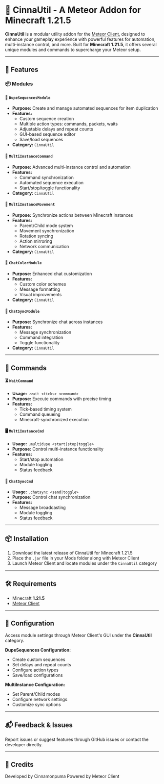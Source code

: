 # 🌟 CinnaUtil - A Meteor Addon for Minecraft 1.21.5

**CinnaUtil** is a modular utility addon for the [Meteor Client](https://meteorclient.com/), designed to enhance your gameplay experience with powerful features for automation, multi-instance control, and more. Built for **Minecraft 1.21.5**, it offers several unique modules and commands to supercharge your Meteor setup.

---

## 🚀 Features

### 📦 Modules

#### 🔁 `DupeSequencesModule`
- **Purpose:** Create and manage automated sequences for item duplication
- **Features:**
  - Custom sequence creation
  - Multiple action types: commands, packets, waits
  - Adjustable delays and repeat counts
  - GUI-based sequence editor
  - Save/load sequences
- **Category:** `CinnaUtil`

#### 🧠 `MultiInstanceCommand`
- **Purpose:** Advanced multi-instance control and automation
- **Features:**
  - Command synchronization
  - Automated sequence execution
  - Start/stop/toggle functionality
- **Category:** `CinnaUtil`

#### 🔄 `MultiInstanceMovement`
- **Purpose:** Synchronize actions between Minecraft instances
- **Features:**
  - Parent/Child mode system
  - Movement synchronization
  - Rotation syncing
  - Action mirroring
  - Network communication
- **Category:** `CinnaUtil`

#### 🎨 `ChatColorModule`
- **Purpose:** Enhanced chat customization
- **Features:**
  - Custom color schemes
  - Message formatting
  - Visual improvements
- **Category:** `CinnaUtil`

#### 💬 `ChatSyncModule`
- **Purpose:** Synchronize chat across instances
- **Features:**
  - Message synchronization
  - Command integration
  - Toggle functionality
- **Category:** `CinnaUtil`

---

## 🧾 Commands

#### ⏳ `WaitCommand`
- **Usage:** `.wait <ticks> <command>`
- **Purpose:** Execute commands with precise timing
- **Features:**
  - Tick-based timing system
  - Command queueing
  - Minecraft-synchronized execution

#### 🖥️ `MultiInstanceCmd`
- **Usage:** `.multidupe <start|stop|toggle>`
- **Purpose:** Control multi-instance functionality
- **Features:**
  - Start/stop automation
  - Module toggling
  - Status feedback

#### 💭 `ChatSyncCmd`
- **Usage:** `.chatsync <send|toggle>`
- **Purpose:** Control chat synchronization
- **Features:**
  - Message broadcasting
  - Module toggling
  - Status feedback

---

## 📦 Installation

1. Download the latest release of CinnaUtil for Minecraft 1.21.5
2. Place the `.jar` file in your Mods folder along with Meteor Client
3. Launch Meteor Client and locate modules under the `CinnaUtil` category

---

## 🛠️ Requirements

- Minecraft **1.21.5**
- [Meteor Client](https://meteorclient.com/)

---

## 🔧 Configuration

Access module settings through Meteor Client's GUI under the **CinnaUtil** category.

**DupeSequences Configuration:**
- Create custom sequences
- Set delays and repeat counts
- Configure action types
- Save/load configurations

**MultiInstance Configuration:**
- Set Parent/Child modes
- Configure network settings
- Customize sync options

---

## 📬 Feedback & Issues

Report issues or suggest features through GitHub issues or contact the developer directly.

---

## 🧠 Credits

Developed by Cinnamonpuma
Powered by Meteor Client
